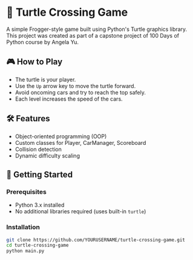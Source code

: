 # 🐢 Turtle Crossing Game 

A simple Frogger-style game built using Python's Turtle graphics library. 
This project was created as part of a capstone project of 100 Days of Python course by Angela Yu.

## 🎮 How to Play
- The turtle is your player. 
- Use the `Up` arrow key to move the turtle forward.
- Avoid oncoming cars and try to reach the top safely.
- Each level increases the speed of the cars.

## 🛠️ Features
- Object-oriented programming (OOP)
- Custom classes for Player, CarManager, Scoreboard
- Collision detection
- Dynamic difficulty scaling

## 🚀 Getting Started

### Prerequisites
- Python 3.x installed
- No additional libraries required (uses built-in `turtle`)

### Installation
```bash
git clone https://github.com/YOURUSERNAME/turtle-crossing-game.git
cd turtle-crossing-game
python main.py